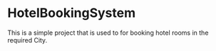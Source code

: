 # HotelBookingSystem
This is a simple project that is used to for booking hotel rooms in the required City.
